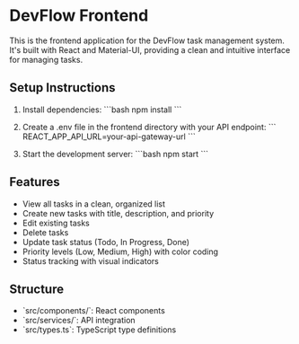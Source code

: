 # DevFlow Frontend

This is the frontend application for the DevFlow task management system. It's built with React and Material-UI, providing a clean and intuitive interface for managing tasks.

## Setup Instructions

1. Install dependencies:
\`\`\`bash
npm install
\`\`\`

2. Create a .env file in the frontend directory with your API endpoint:
\`\`\`
REACT_APP_API_URL=your-api-gateway-url
\`\`\`

3. Start the development server:
\`\`\`bash
npm start
\`\`\`

## Features

- View all tasks in a clean, organized list
- Create new tasks with title, description, and priority
- Edit existing tasks
- Delete tasks
- Update task status (Todo, In Progress, Done)
- Priority levels (Low, Medium, High) with color coding
- Status tracking with visual indicators

## Structure

- \`src/components/\`: React components
- \`src/services/\`: API integration
- \`src/types.ts\`: TypeScript type definitions
